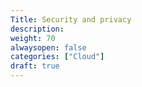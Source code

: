 ```yaml
---
Title: Security and privacy
description:
weight: 70
alwaysopen: false
categories: ["Cloud"]
draft: true
---
```

